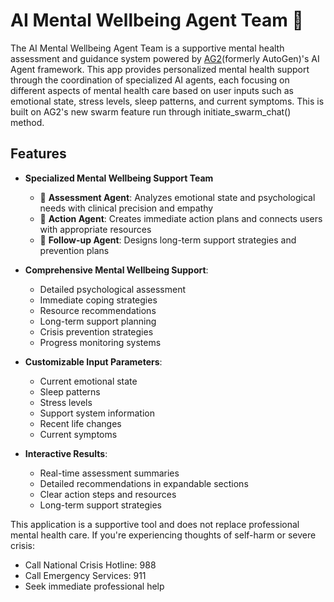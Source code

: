 # AI Mental Wellbeing Agent Team 🧠

The AI Mental Wellbeing Agent Team is a supportive mental health assessment and guidance system powered by [AG2](https://github.com/ag2ai/ag2?tab=readme-ov-file)(formerly AutoGen)'s AI Agent framework. This app provides personalized mental health support through the coordination of specialized AI agents, each focusing on different aspects of mental health care based on user inputs such as emotional state, stress levels, sleep patterns, and current symptoms. This is built on AG2's new swarm feature run through initiate_swarm_chat() method.

## Features

- **Specialized Mental Wellbeing Support Team**
    - 🧠 **Assessment Agent**: Analyzes emotional state and psychological needs with clinical precision and empathy
    - 🎯 **Action Agent**: Creates immediate action plans and connects users with appropriate resources
    - 🔄 **Follow-up Agent**: Designs long-term support strategies and prevention plans

- **Comprehensive Mental Wellbeing Support**:
  - Detailed psychological assessment
  - Immediate coping strategies
  - Resource recommendations
  - Long-term support planning
  - Crisis prevention strategies
  - Progress monitoring systems

- **Customizable Input Parameters**:
  - Current emotional state
  - Sleep patterns
  - Stress levels
  - Support system information
  - Recent life changes
  - Current symptoms

- **Interactive Results**: 
   - Real-time assessment summaries
   - Detailed recommendations in expandable sections
   - Clear action steps and resources
   - Long-term support strategies



This application is a supportive tool and does not replace professional mental health care. If you're experiencing thoughts of self-harm or severe crisis:

- Call National Crisis Hotline: 988
- Call Emergency Services: 911
- Seek immediate professional help

